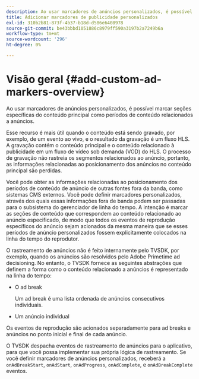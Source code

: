 ```yaml
---
description: Ao usar marcadores de anúncios personalizados, é possível marcar seções específicas do conteúdo principal como períodos de conteúdo relacionados a anúncios.
title: Adicionar marcadores de publicidade personalizados
exl-id: 310b2b81-873f-4b37-b18d-d586e6408978
source-git-commit: be43bbbd1051886c8979ff590a3197b2a7249b6a
workflow-type: tm+mt
source-wordcount: '296'
ht-degree: 0%

---
```


# Visão geral {#add-custom-ad-markers-overview}

Ao usar marcadores de anúncios personalizados, é possível marcar seções específicas do conteúdo principal como períodos de conteúdo relacionados a anúncios.

Esse recurso é mais útil quando o conteúdo está sendo gravado, por exemplo, de um evento ao vivo, e o resultado da gravação é um fluxo HLS. A gravação contém o conteúdo principal e o conteúdo relacionado à publicidade em um fluxo de vídeo sob demanda (VOD) do HLS. O processo de gravação não rastreia os segmentos relacionados ao anúncio, portanto, as informações relacionadas ao posicionamento dos anúncios no conteúdo principal são perdidas.

Você pode obter as informações relacionadas ao posicionamento dos períodos de conteúdo de anúncio de outras fontes fora da banda, como sistemas CMS externos. Você pode definir marcadores personalizados, através dos quais essas informações fora de banda podem ser passadas para o subsistema do gerenciador de linha do tempo. A intenção é marcar as seções de conteúdo que correspondem ao conteúdo relacionado ao anúncio especificado, de modo que todos os eventos de reprodução específicos do anúncio sejam acionados da mesma maneira que se esses períodos de anúncio personalizados fossem explicitamente colocados na linha do tempo do reprodutor.

O rastreamento de anúncios não é feito internamente pelo TVSDK, por exemplo, quando os anúncios são resolvidos pelo Adobe Primetime ad decisioning. No entanto, o TVSDK fornece as seguintes abstrações que definem a forma como o conteúdo relacionado a anúncios é representado na linha do tempo:

* O ad break

   Um ad break é uma lista ordenada de anúncios consecutivos individuais.
* Um anúncio individual

Os eventos de reprodução são acionados separadamente para ad breaks e anúncios no ponto inicial e final de cada anúncio.

O TVSDK despacha eventos de rastreamento de anúncios para o aplicativo, para que você possa implementar sua própria lógica de rastreamento. Se você definir marcadores de anúncios personalizados, receberá a `onAdBreakStart`, `onAdStart`, `onAdProgress`, `onAdComplete`, e `onAdBreakComplete` eventos.
